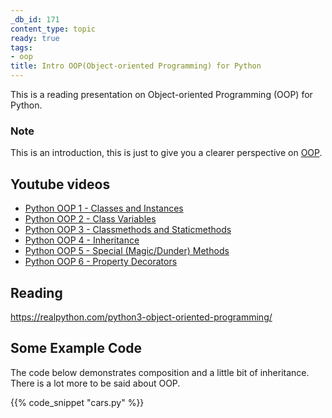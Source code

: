 ```yaml
---
_db_id: 171
content_type: topic
ready: true
tags:
- oop
title: Intro OOP(Object-oriented Programming) for Python
---
```


This is a reading presentation on Object-oriented Programming (OOP) for Python.

### Note

This is an introduction, this is just to give you a clearer perspective on [OOP](https://drive.google.com/file/d/1DzMx2P8xSBCp3HdTU8KgXXRNUA3GaXga/view?usp=).

## Youtube videos

- [Python OOP 1 - Classes and Instances](https://youtu.be/ZDa-Z5JzLYM)
- [Python OOP 2 - Class Variables](https://youtu.be/BJ-VvGyQxho)
- [Python OOP 3 - Classmethods and Staticmethods](https://youtu.be/rq8cL2XMM5M)
- [Python OOP 4 - Inheritance](https://youtu.be/RSl87lqOXDE)
- [Python OOP 5 - Special (Magic/Dunder) Methods](https://youtu.be/3ohzBxoFHAY)
- [Python OOP 6 - Property Decorators](https://youtu.be/jCzT9XFZ5bw)

## Reading

https://realpython.com/python3-object-oriented-programming/

## Some Example Code

The code below demonstrates composition and a little bit of inheritance. There is a lot more to be said about OOP.

{{% code_snippet "cars.py" %}}